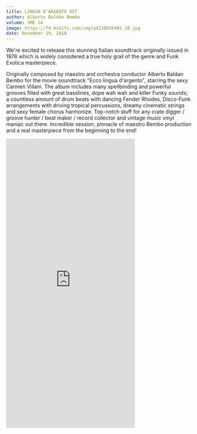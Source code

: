 ```yaml
---
title: LINGUA D'ARGENTO OST
author: Alberto Baldan Bembo
volume: SME 54
image: https://f4.bcbits.com/img/a4210656401_10.jpg
date: November 19, 2018
---
```


We're excited to release this stunning Italian soundtrack originally issued in 1976 which is widely considered a true holy grail of the genre and Funk Exotica masterpiece.

Originally composed by maestro and orchestra conductor Alberto Baldan Bembo for the movie soundtrack "Ecco lingua d'argento", starring the sexy Carmen Villani. The album includes many spellbinding and powerful grooves filled with great basslines, dope wah wah and killer Funky sounds; a countless amount of drum beats with dancing Fender Rhodes, Disco-Funk arrangements with driving tropical percussions, dreamy cinematic strings and sexy female chorus harmonize. Top-notch stuff for any crate digger / groove hunter / beat maker / record collector and vintage music vinyl maniac out there. Incredible session, pinnacle of maestro Bembo production and a real masterpiece from the beginning to the end!

<iframe style="border: 0; width: 350px; height: 786px;" src="https://bandcamp.com/EmbeddedPlayer/album=43841199/size=large/bgcol=ffffff/linkcol=0687f5/transparent=true/" seamless><a href="http://sonormusiceditions.bandcamp.com/album/lingua-dargento-original-soundtrack">LINGUA D&#39;ARGENTO (Original Soundtrack) by Alberto Baldan Bembo</a></iframe>
